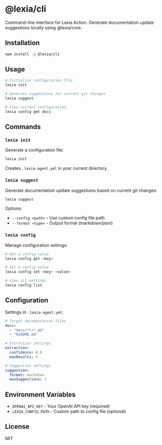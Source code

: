 # @lexia/cli

Command-line interface for Lexia Action. Generate documentation update suggestions locally using @lexia/core.

## Installation

```bash
npm install -g @lexia/cli
```

## Usage

```bash
# Initialize configuration file
lexia init

# Generate suggestions for current git changes
lexia suggest

# View current configuration
lexia config get docs
```

## Commands

### `lexia init`

Generate a configuration file:

```bash
lexia init
```

Creates `.lexia-agent.yml` in your current directory.

### `lexia suggest`

Generate documentation update suggestions based on current git changes:

```bash
lexia suggest
```

Options:

- `--config <path>` - Use custom config file path
- `--format <type>` - Output format (markdown/json)

### `lexia config`

Manage configuration settings:

```bash
# Get a config value
lexia config get <key>

# Set a config value
lexia config set <key> <value>

# View all settings
lexia config list
```

## Configuration

Settings in `.lexia-agent.yml`:

```yaml
# Target documentation files
docs:
  - "docs/**/*.md"
  - "README.md"

# Extraction settings
extraction:
  confidence: 0.8
  maxResults: 5

# Suggestion settings
suggestion:
  format: markdown
  maxSuggestions: 3
```

## Environment Variables

- `OPENAI_API_KEY` - Your OpenAI API key (required)
- `LEXIA_CONFIG_PATH` - Custom path to config file (optional)

## License

MIT
